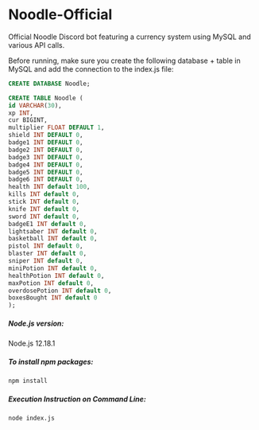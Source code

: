 # Noodle-Official
Official Noodle Discord bot featuring a currency system using MySQL and various API calls.

Before running, make sure you create the following database + table in MySQL and add the connection to the index.js file:
```sql
CREATE DATABASE Noodle;

CREATE TABLE Noodle (
id VARCHAR(30), 
xp INT, 
cur BIGINT,
multiplier FLOAT DEFAULT 1,
shield INT DEFAULT 0,
badge1 INT DEFAULT 0,
badge2 INT DEFAULT 0,
badge3 INT DEFAULT 0,
badge4 INT DEFAULT 0,
badge5 INT DEFAULT 0,
badge6 INT DEFAULT 0,
health INT default 100,
kills INT default 0, 
stick INT default 0, 
knife INT default 0, 
sword INT default 0, 
badgeE1 INT default 0, 
lightsaber INT default 0, 
basketball INT default 0, 
pistol INT default 0, 
blaster INT default 0, 
sniper INT default 0, 
miniPotion INT default 0, 
healthPotion INT default 0, 
maxPotion INT default 0, 
overdosePotion INT default 0, 
boxesBought INT default 0 
);
```

##### Node.js version:
Node.js 12.18.1

##### To install npm packages: 
```sh
npm install
```

##### Execution Instruction on Command Line:
```sh
node index.js
```

